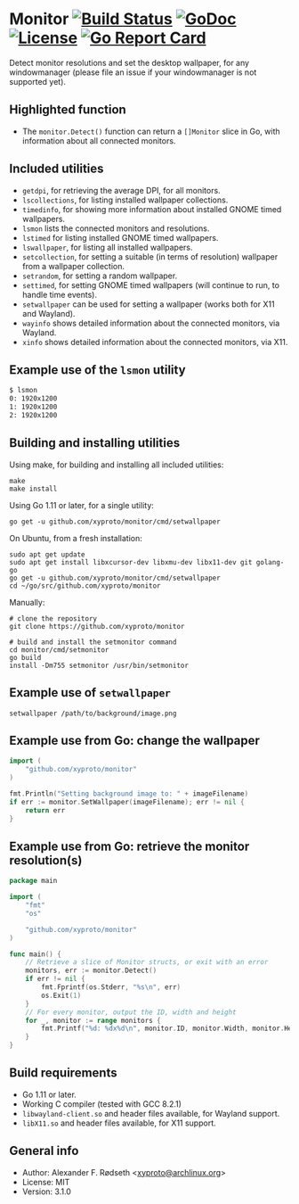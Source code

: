 # Monitor [![Build Status](https://travis-ci.org/xyproto/monitor.svg?branch=master)](https://travis-ci.org/xyproto/monitor) [![GoDoc](https://godoc.org/github.com/xyproto/monitor?status.svg)](http://godoc.org/github.com/xyproto/monitor) [![License](http://img.shields.io/badge/license-MIT-green.svg?style=flat)](https://raw.githubusercontent.com/xyproto/monitor/master/LICENSE) [![Go Report Card](https://goreportcard.com/badge/github.com/xyproto/monitor)](https://goreportcard.com/report/github.com/xyproto/monitor)

Detect monitor resolutions and set the desktop wallpaper, for any windowmanager (please file an issue if your windowmanager is not supported yet).

## Highlighted function

* The `monitor.Detect()` function can return a `[]Monitor` slice in Go, with information about all connected monitors.

## Included utilities

  * `getdpi`, for retrieving the average DPI, for all monitors.
  * `lscollections`, for listing installed wallpaper collections.
  * `timedinfo`, for showing more information about installed GNOME timed wallpapers.
  * `lsmon` lists the connected monitors and resolutions.
  * `lstimed` for listing installed GNOME timed wallpapers.
  * `lswallpaper`, for listing all installed wallpapers.
  * `setcollection`, for setting a suitable (in terms of resolution) wallpaper from a wallpaper collection.
  * `setrandom`, for setting a random wallpaper.
  * `settimed`, for setting GNOME timed wallpapers (will continue to run, to handle time events).
  * `setwallpaper` can be used for setting a wallpaper (works both for X11 and Wayland).
  * `wayinfo` shows detailed information about the connected monitors, via Wayland.
  * `xinfo` shows detailed information about the connected monitors, via X11.

## Example use of the `lsmon` utility

```sh
$ lsmon
0: 1920x1200
1: 1920x1200
2: 1920x1200
```

## Building and installing utilities

Using make, for building and installing all included utilities:

    make
    make install

Using Go 1.11 or later, for a single utility:

    go get -u github.com/xyproto/monitor/cmd/setwallpaper

On Ubuntu, from a fresh installation:

    sudo apt get update
    sudo apt get install libxcursor-dev libxmu-dev libx11-dev git golang-go
    go get -u github.com/xyproto/monitor/cmd/setwallpaper
    cd ~/go/src/github.com/xyproto/monitor

Manually:

    # clone the repository
    git clone https://github.com/xyproto/monitor

    # build and install the setmonitor command
    cd monitor/cmd/setmonitor
    go build
    install -Dm755 setmonitor /usr/bin/setmonitor

## Example use of `setwallpaper`

    setwallpaper /path/to/background/image.png

## Example use from Go: change the wallpaper

```go
import (
	"github.com/xyproto/monitor"
)
```

```go
fmt.Println("Setting background image to: " + imageFilename)
if err := monitor.SetWallpaper(imageFilename); err != nil {
	return err
}
```

## Example use from Go: retrieve the monitor resolution(s)

~~~go
package main

import (
	"fmt"
	"os"

	"github.com/xyproto/monitor"
)

func main() {
	// Retrieve a slice of Monitor structs, or exit with an error
	monitors, err := monitor.Detect()
	if err != nil {
		fmt.Fprintf(os.Stderr, "%s\n", err)
		os.Exit(1)
	}
	// For every monitor, output the ID, width and height
	for _, monitor := range monitors {
		fmt.Printf("%d: %dx%d\n", monitor.ID, monitor.Width, monitor.Height)
	}
}
~~~

## Build requirements

* Go 1.11 or later.
* Working C compiler (tested with GCC 8.2.1)
* `libwayland-client.so` and header files available, for Wayland support.
* `libX11.so` and header files available, for X11 support.

## General info

* Author: Alexander F. Rødseth &lt;xyproto@archlinux.org&gt;
* License: MIT
* Version: 3.1.0
